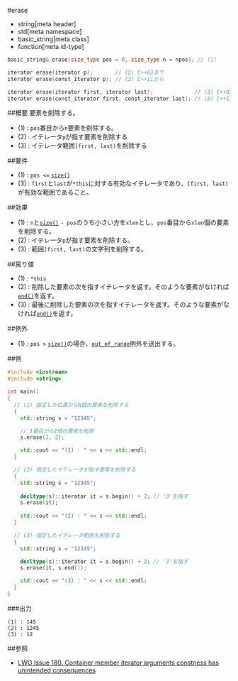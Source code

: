 #erase
* string[meta header]
* std[meta namespace]
* basic_string[meta class]
* function[meta id-type]

```cpp
basic_string& erase(size_type pos = 0, size_type n = npos); // (1)

iterator erase(iterator p);       // (2) C++03まで
iterator erase(const_iterator p); // (2) C++11から

iterator erase(iterator first, iterator last);             // (3) C++03まで
iterator erase(const_iterator first, const_iterator last); // (3) C++11から
```

##概要
要素を削除する。


- (1) : `pos`番目から`n`要素を削除する。
- (2) : イテレータ`p`が指す要素を削除する
- (3) : イテレータ範囲`[first, last)`を削除する


##要件
- (1) : `pos <=` [`size()`](./size.md)
- (3) : `first`と`last`が`*this`に対する有効なイテレータであり、`[first, last)`が有効な範囲であること。


##効果
- (1) : `n`と[`size()`](./size.md) `- pos`のうち小さい方を`xlen`とし、`pos`番目から`xlen`個の要素を削除する。
- (2) : イテレータ`p`が指す要素を削除する。
- (3) : 範囲`[first, last)`の文字列を削除する。


##戻り値
- (1) : `*this`
- (2) : 削除した要素の次を指すイテレータを返す。そのような要素がなければ[`end()`](./end.md)を返す。
- (3) : 最後に削除した要素の次を指すイテレータを返す。そのような要素がなければ[`end()`](./end.md)を返す。


##例外
- (1) : `pos >` [`size()`](./size.md)の場合、[`out_of_range`](/reference/stdexcept.md)例外を送出する。


##例
```cpp
#include <iostream>
#include <string>

int main()
{
  // (1) 指定した位置からN個の要素を削除する
  {
    std::string s = "12345";

    // 1番目から2個の要素を削除
    s.erase(1, 2);

    std::cout << "(1) : " << s << std::endl;
  }

  // (2) 指定したイテレータが指す要素を削除する
  {
    std::string s = "12345";
   
    decltype(s)::iterator it = s.begin() + 2; // '3'を指す
    s.erase(it);
   
    std::cout << "(2) : " << s << std::endl;
  }

  // (3) 指定したイテレータ範囲を削除する
  {
    std::string s = "12345";

    decltype(s)::iterator it = s.begin() + 2; // '3'を指す
    s.erase(it, s.end());

    std::cout << "(3) : " << s << std::endl;
  }
}
```

###出力
```
(1) : 145
(2) : 1245
(3) : 12
```

##参照
- [LWG Issue 180. Container member iterator arguments constness has unintended consequences](http://www.open-std.org/jtc1/sc22/wg21/docs/lwg-defects.html#180)
